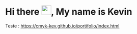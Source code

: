 # Hi there <img src="https://raw.githubusercontent.com/kaueMarques/kaueMarques/master/hi.gif" width="30px">, My name is Kevin

Teste : https://cmyk-kev.github.io/portifolio/index.html
